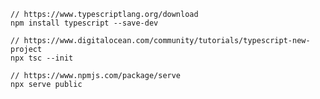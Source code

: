     // https://www.typescriptlang.org/download
    npm install typescript --save-dev
    
    // https://www.digitalocean.com/community/tutorials/typescript-new-project
    npx tsc --init

    // https://www.npmjs.com/package/serve
    npx serve public
    